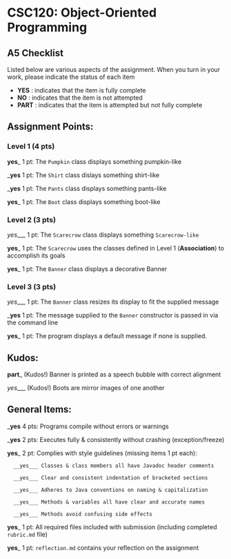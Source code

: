 # CSC120: Object-Oriented Programming
## A5 Checklist

Listed below are various aspects of the assignment.  When you turn in your work, please indicate the status of each item

- **YES** : indicates that the item is fully complete
- **NO** : indicates that the item is not attempted
- **PART** : indicates that the item is attempted but not fully complete


## Assignment Points:

### Level 1 (4 pts)

__yes___ 1 pt: The `Pumpkin` class displays something pumpkin-like

___yes__ 1 pt: The `Shirt` class dislays something shirt-like

___yes__ 1 pt: The `Pants` class displays something pants-like

__yes___ 1 pt: The `Boot` class displays something boot-like

### Level 2 (3 pts)

_yes____ 1 pt: The `Scarecrow` class displays something `Scarecrow-like`

__yes___ 1 pt: The `Scarecrow` uses the classes defined in Level 1 (**Association**) to accomplish its goals

__yes___ 1 pt: The `Banner` class displays a decorative Banner

### Level 3 (3 pts)

_yes____ 1 pt: The `Banner` class resizes its display to fit the supplied message

___yes__ 1 pt: The message supplied to the `Banner` constructor is passed in via the command line

__yes___ 1 pt: The program displays a default message if none is supplied.

## Kudos:

__part___ (Kudos!) Banner is printed as a speech bubble with correct alignment

_yes____ (Kudos!) Boots are mirror images of one another



## General Items:

___yes__ 4 pts: Programs compile without errors or warnings

___yes__ 2 pts: Executes fully & consistently without crashing (exception/freeze)

__yes___ 2 pt: Complies with style guidelines (missing items 1 pt each):

      __yes___ Classes & class members all have Javadoc header comments

      __yes___ Clear and consistent indentation of bracketed sections

      __yes___ Adheres to Java conventions on naming & capitalization

      __yes___ Methods & variables all have clear and accurate names

      __yes___ Methods avoid confusing side effects

__yes___ 1 pt: All required files included with submission (including completed `rubric.md` file)

__yes___ 1 pt: `reflection.md` contains your reflection on the assignment
